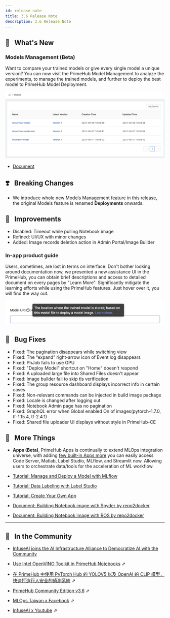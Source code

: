```yaml
---
id: release-note
title: 3.6 Release Note
description: 3.6 Release Note
---
```


## 🌟 &NonBreakingSpace; What's New

### Models Management (Beta)

Want to compare your trained models or give every single model a unique version? You can now visit the PrimeHub Model Management to analyze the experiments, to manage the trained models, and further to deploy the best model to PrimeHub Model Deployment.

![](assets/model-mgt-list.png)

+ [Document](model-management)

## ❣️ &NonBreakingSpace; Breaking Changes

+ We introduce whole new Models Management feature in this release, the original Models feature is renamed **Deployments** onwards.

## 🚀 &NonBreakingSpace; Improvements

+ Disabled: Timeout while pulling Notebook image
+ Refined: UI/UX with minor changes
+ Added: Image records deletion action in Admin Portal/Image Builder


### In-app product guide

Users, sometimes, are lost in terms on interface. Don't bother looking around documentation now, we presented a new assistance UI in the PrimeHub, you can obtain brief descriptions and access to detailed document on every pages by "Learn More". Significantly mitigate the learning efforts while using the PrimeHub features. Just hover over it, you will find the way out.

![](assets/tool-tips.png)

## 🧰 &NonBreakingSpace; Bug Fixes

+ Fixed: The pagination disappears while switching view
+ Fixed: The “expand” right-arrow icon of Event log disappears
+ Fixed: PhJob fails to use GPU
+ Fixed: "Deploy Model" shortcut on "Home" doesn't respond 
+ Fixed: A uploaded large file into Shared Files doesn't appear
+ Fixed: Image builder fail to skip tls verification
+ Fixed: The group resource dashboard displays incorrect info in certain cases
+ Fixed: Non-relevant commands can be injected in build image package
+ Fixed: Locale is changed after logging out
+ Fixed: Notebook Admin page has no pagination
+ Fixed: GraphQL error when Global enabled On of images(pytorch-1.7.0, tf-1.15.4, tf-2.4.1)
+ Fixed: Shared file uploader UI displays without style in PrimeHub-CE


## 💫 &NonBreakingSpace; More Things

+ **Apps (Beta)**, PrimeHub Apps is continually to extend MLOps integration universe, with adding [few built-in Apps more](primehub-app-builtin-code-server) you can easily access Code Server, Matlab, Label Studio, MLflow, and Streamlit now. Allowing users to orchestrate data/tools for the acceleration of ML workflow.

+ [Tutorial: Manage and Deploy a Model with MLflow](model-management-tutorial)

+ [Tutorial: Data Labeling with Label Studio](primehub-app-tutorial-label-studio)

+ [Tutorial: Create Your Own App](primehub-app-tutorial-template)

+ [Document: Building Notebook image with Spyder by repo2docker](tasks/spyder-image)

+ [Document: Building Notebook image with ROS by repo2docker](tasks/ros-image)

---

## 🎪 &NonBreakingSpace; In the Community

+ [InfuseAI joins the AI Infrastructure Alliance to Democratize AI with the Community](https://medium.com/infuseai/infuseai-joins-aiia-3012e608d4ea)

+ [Use Intel OpenVINO Toolkit in PrimeHub Notebooks](https://medium.com/infuseai/intel-openvino-in-primehub-13a3cea4f11f) &neArr;

+ [在 PrimeHub 中使用 PyTorch Hub 的 YOLOV5 以及 OpenAI 的 CLIP 模型，快速打造行人安全的偵測系統](https://medium.com/infuseai/%E5%9C%A8-primehub-%E4%B8%AD%E4%BD%BF%E7%94%A8-pytorch-hub-%E7%9A%84-yolov5-%E4%BB%A5%E5%8F%8A-openai-%E7%9A%84-clip-%E6%A8%A1%E5%9E%8B-%E5%BF%AB%E9%80%9F%E6%89%93%E9%80%A0%E8%A1%8C%E4%BA%BA%E5%AE%89%E5%85%A8%E7%9A%84%E5%81%B5%E6%B8%AC%E7%B3%BB%E7%B5%B1-bb865921e590) &neArr;


+ [PrimeHub Community Edition v3.6](https://github.com/InfuseAI/primehub/releases) &neArr;

+ [MLOps Taiwan x Facebook](https://www.facebook.com/groups/mlopstw/) &neArr;

+ [InfuseAI x Youtube](https://www.youtube.com/channel/UCbbRUfqKPWfZxZY62Pian-g) &neArr;
